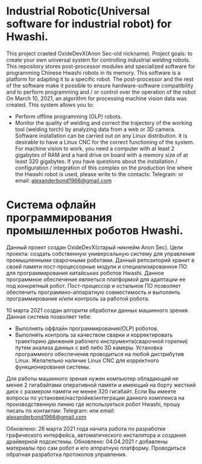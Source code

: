 # Industrial Robotic(Universal software for industrial robot) for Hwashi.
This project craeted OxideDevX(Anon Sec-old nickname).
Project goals: to create your own universal system for controlling industrial welding robots.
This repository stores post-processor modules and specialized software for programming Chinese Hwashi robots in its memory. This software is a platform for adapting it to a specific robot. The post-processor and the rest of the software make it possible to ensure hardware-software compatibility and to perform programming and / or control over the operation of the robot
On March 10, 2021, an algorithm for processing machine vision data was created. This system allows you to:
* Perform offline programming (OLP) robots.
* Monitor the quality of welding and correct the trajectory of the working tool (welding torch) by analyzing data from a web or 3D camera. Software installation can be carried out on any Linux distribution. It is desirable to have a Linux CNC for the correct functioning of the system.
For machine vision to work, you need a computer with at least 2 gigabytes of RAM and a hard drive on board with a memory size of at least 320 gigabytes. If you have questions about the installation / configuration / integration of this complex on the production line where the Hwashi robot is used, please write to the contacts: Telegram:  or email: alexanderbond1966@gmail.com
# Система офлайн программирования промышленных роботов Hwashi.
Данный проект создан OxideDevX(старый никнейм Anon Sec).
Цели проекта: создать собственную универсальную систему для управления промышленными сварочными роботами. 
Данный репозиторий хранит в своей памяти пост-процессорные модули и специализированное ПО для программирования китайських роботов Hwashi.
Данное программное обеспечение являеться платформой для адаптации ее под конкретный робот. 
Пост-процессор и остальное ПО позволяет обеспечить программно-аппаратную совместимость и выполянть программирование и/или контроль за работой робота.

10 марта 2021 создан алгоритм обработки данных машинного зрения.
Данная система позволяет тебе:
* Выполнять оффлайн программирования(OLP) роботов.
* Выполнять контроль за качеством сварки и корректировать траекторию движения рабочего инструмента(сварочной горелки) путем  анализа данных с веб либо 3D камеры. 
Установка программного обеспечения проводиться на любой дистрибутив Linux.  Желательно наличие Linux CNC для корректного функционирования системы.


Для работы машинного зрения нужен компьютер обладающий не менее 2 гигабайтами оперативной памяти и имеющий на борту жесткий диск с размером памяти не менее 320 гигабайт.
Если Вы имеете вопросы по установке/настройке/интеграции данного комплекса на производственную линию где используеться робот Hwashi, прошу писать по контактам:
Telegram:  или email: alexanderbond1966@gmail.com

Обновлено: 26 марта 2021 года начата работа по разработке графического интерфейса, автоматического инсталятора и создания драйверной подсистемы.
Обновлено: 04.04.2021 г добавлены материалы про сам робот и его аппратную платформу. Проводиться обратная разработка протоколов управления.
